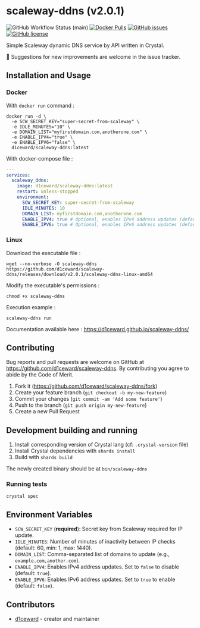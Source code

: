 # scaleway-ddns (v2.0.1)
![GitHub Workflow Status (main)](https://github.com/d1ceward/scaleway-ddns/actions/workflows/main.yml/badge.svg?branch=master)
[![Docker Pulls](https://img.shields.io/docker/pulls/d1ceward/scaleway-ddns.svg)](https://hub.docker.com/r/d1ceward/scaleway-ddns)
[![GitHub issues](https://img.shields.io/github/issues/d1ceward/scaleway-ddns)](https://github.com/d1ceward/scaleway-ddns/issues)
[![GitHub license](https://img.shields.io/github/license/d1ceward/scaleway-ddns)](https://github.com/d1ceward/scaleway-ddns/blob/master/LICENSE)

Simple Scaleway dynamic DNS service by API written in Crystal.

:rocket: Suggestions for new improvements are welcome in the issue tracker.

## Installation and Usage

### Docker

With `docker run` command :
```shell
docker run -d \
  -e SCW_SECRET_KEY="super-secret-from-scaleway" \
  -e IDLE_MINUTES="10" \
  -e DOMAIN_LIST="myfirstdomain.com,anotherone.com" \
  -e ENABLE_IPV4="true" \
  -e ENABLE_IPV6="false" \
  d1ceward/scaleway-ddns:latest
```

With docker-compose file :
```yaml
---
services:
  scaleway_ddns:
    image: d1ceward/scaleway-ddns:latest
    restart: unless-stopped
    environment:
      SCW_SECRET_KEY: super-secret-from-scaleway
      IDLE_MINUTES: 10
      DOMAIN_LIST: myfirstdomain.com,anotherone.com
      ENABLE_IPV4: true # Optional, enables IPv4 address updates (default: true)
      ENABLE_IPV6: true # Optional, enables IPv6 address updates (default: false)
```

### Linux

Download the executable file :
```shell
wget --no-verbose -O scaleway-ddns https://github.com/d1ceward/scaleway-ddns/releases/download/v2.0.1/scaleway-ddns-linux-amd64
```

Modify the executable's permissions :
```shell
chmod +x scaleway-ddns
```

Execution example :
```shell
scaleway-ddns run
```

Documentation available here : https://d1ceward.github.io/scaleway-ddns/

## Contributing

Bug reports and pull requests are welcome on GitHub at https://github.com/d1ceward/scaleway-ddns. By contributing you agree to abide by the Code of Merit.

1. Fork it (<https://github.com/d1ceward/scaleway-ddns/fork>)
2. Create your feature branch (`git checkout -b my-new-feature`)
3. Commit your changes (`git commit -am 'Add some feature'`)
4. Push to the branch (`git push origin my-new-feature`)
5. Create a new Pull Request

## Development building and running

1. Install corresponding version of Crystal lang (cf: `.crystal-version` file)
2. Install Crystal dependencies with `shards install`
3. Build with `shards build`

The newly created binary should be at `bin/scaleway-ddns`

### Running tests

```shell
crystal spec
```

## Environment Variables

- `SCW_SECRET_KEY` (**required**): Secret key from Scaleway required for IP update.
- `IDLE_MINUTES`: Number of minutes of inactivity between IP checks (default: 60, min: 1, max: 1440).
- `DOMAIN_LIST`: Comma-separated list of domains to update (e.g., `example.com,another.com`).
- `ENABLE_IPV4`: Enables IPv4 address updates. Set to `false` to disable (default: `true`).
- `ENABLE_IPV6`: Enables IPv6 address updates. Set to `true` to enable (default: `false`).

## Contributors

- [d1ceward](https://github.com/d1ceward) - creator and maintainer
